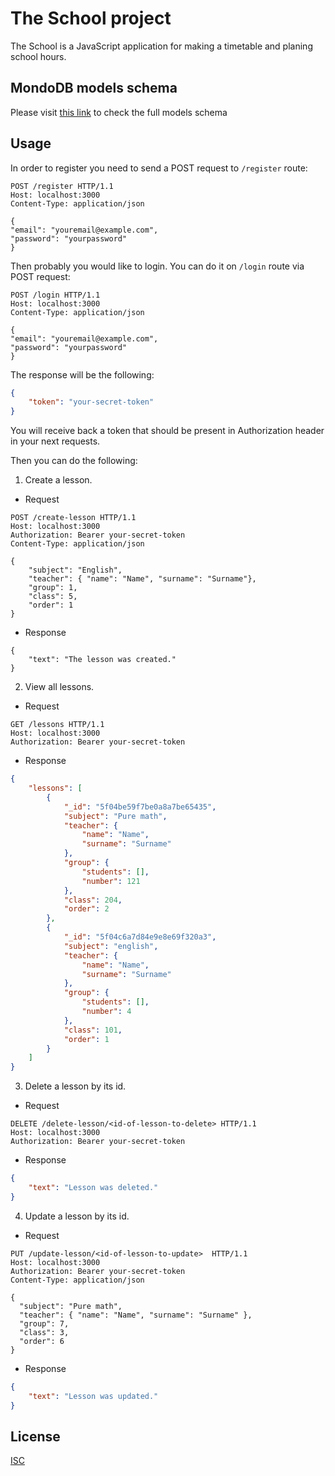 # The School project

The School is a JavaScript application for making a timetable and planing school hours.

## MondoDB models schema

Please visit [this link](https://whimsical.com/MgMqUjTAqfcGqtDcsNdhAV) to check the full models schema

## Usage
In order to register you need to send a POST request to `/register` route:

```http
POST /register HTTP/1.1
Host: localhost:3000
Content-Type: application/json

{
"email": "youremail@example.com",
"password": "yourpassword"
}
```
Then probably you would like to login. You can do it on `/login` route via POST request:
```http
POST /login HTTP/1.1
Host: localhost:3000
Content-Type: application/json

{
"email": "youremail@example.com",
"password": "yourpassword"
}
```
The response will be the following:
```json
{
    "token": "your-secret-token"
}
```
You will receive back a token that should be present in Authorization header in your next requests.

Then you can do the following:
1. Create a lesson.

* Request

```http
POST /create-lesson HTTP/1.1
Host: localhost:3000
Authorization: Bearer your-secret-token
Content-Type: application/json

{
    "subject": "English",
    "teacher": { "name": "Name", "surname": "Surname"},
    "group": 1,
    "class": 5,
    "order": 1
}
```
* Response
```
{
    "text": "The lesson was created."
}
```
2. View all lessons.

* Request

```http
GET /lessons HTTP/1.1
Host: localhost:3000
Authorization: Bearer your-secret-token
```

* Response
```json
{
    "lessons": [
        {
            "_id": "5f04be59f7be0a8a7be65435",
            "subject": "Pure math",
            "teacher": {
                "name": "Name",
                "surname": "Surname"
            },
            "group": {
                "students": [],
                "number": 121
            },
            "class": 204,
            "order": 2
        },
        {
            "_id": "5f04c6a7d84e9e8e69f320a3",
            "subject": "english",
            "teacher": {
                "name": "Name",
                "surname": "Surname"
            },
            "group": {
                "students": [],
                "number": 4
            },
            "class": 101,
            "order": 1
        }
    ]
}
```
3. Delete a lesson by its id.

* Request

```http
DELETE /delete-lesson/<id-of-lesson-to-delete> HTTP/1.1
Host: localhost:3000
Authorization: Bearer your-secret-token
```
* Response
```json
{
    "text": "Lesson was deleted."
}
```
4. Update a lesson by its id.

* Request

```http
PUT /update-lesson/<id-of-lesson-to-update>  HTTP/1.1
Host: localhost:3000
Authorization: Bearer your-secret-token
Content-Type: application/json

{
  "subject": "Pure math",
  "teacher": { "name": "Name", "surname": "Surname" },
  "group": 7,
  "class": 3,
  "order": 6
}
```
* Response 
```json
{
    "text": "Lesson was updated."
}
```

## License

[ISC](https://choosealicense.com/licenses/isc/)
